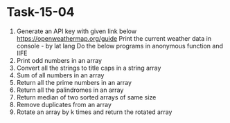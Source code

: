 # Task-15-04

1. Generate an API key with given link below https://openweathermap.org/guide Print the current weather data in console - by lat lang 
Do the below programs in anonymous function and IIFE 
1. Print odd numbers in an array 
2. Convert all the strings to title caps in a string array 
3. Sum of all numbers in an array 
4. Return all the prime numbers in an array 
5. Return all the palindromes in an array 
6. Return median of two sorted arrays of same size 
7. Remove duplicates from an array 
8. Rotate an array by k times and return the rotated array
